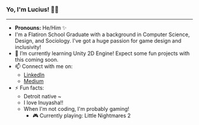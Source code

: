 ### Yo, I'm Lucius! 👋🏾

----
- **Pronouns:** He/Him ✨
- I'm a Flatiron School Graduate with a background in Computer Science, Design, and Sociology. I've got a huge passion for game design and inclusivity! 
- 🌱 I’m currently learning Unity 2D Engine! Expect some fun projects with this coming soon.
- 📫 Connect with me on: 
  - [LinkedIn](https://www.linkedin.com/in/luvanslyke/)
  - [Medium](https://lu-vanslyke.medium.com/) 
- ⚡ Fun facts:
  - Detroit native ~
  - I love Inuyasha!! 
  - When I'm not coding, I'm probably gaming! 
    - 🎮 Currently playing: Little Nightmares 2
    

<!--
**fangbalm/fangbalm** is a ✨ _special_ ✨ repository because its `README.md` (this file) appears on your GitHub profile.

Here are some ideas to get you started:

- 🔭 I’m currently working on ...
- 🌱 I’m currently learning ...
- 👯 I’m looking to collaborate on ...
- 🤔 I’m looking for help with ...
- 💬 Ask me about ...
- 📫 How to reach me: ...
- 😄 Pronouns: ...
- ⚡ Fun fact: ...
-->
